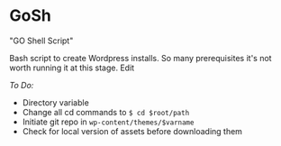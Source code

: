 # GoSh
"GO Shell Script"

Bash script to create Wordpress installs.
So many prerequisites it's not worth running it at this stage. Edit

*To Do:*
- Directory variable
- Change all cd commands to  `$ cd $root/path`
- Initiate git repo in `wp-content/themes/$varname`
- Check for local version of assets before downloading them
